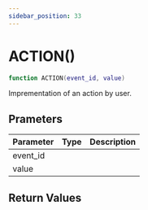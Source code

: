 ```yaml
---
sidebar_position: 33
---
```


# ACTION()
```lua
function ACTION(event_id, value)
```
Imprementation of an action by user.


## Prameters
|Parameter|Type|Description|
|-|-|-|
|event_id|||
|value|||


## Return Values
